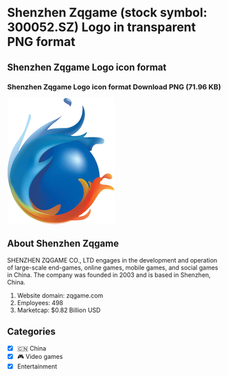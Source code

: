 # Shenzhen Zqgame (stock symbol: 300052.SZ) Logo in transparent PNG format

## Shenzhen Zqgame Logo icon format

### Shenzhen Zqgame Logo icon format Download PNG (71.96 KB)

![Shenzhen Zqgame Logo icon format Download PNG (71.96 KB)](/img/orig/300052.SZ-43b28aa6.png)

## About Shenzhen Zqgame

SHENZHEN ZQGAME CO., LTD engages in the development and operation of large-scale end-games, online games, mobile games, and social games in China. The company was founded in 2003 and is based in Shenzhen, China.

1. Website domain: zqgame.com
2. Employees: 498
3. Marketcap: $0.82 Billion USD


## Categories
- [x] 🇨🇳 China
- [x] 🎮 Video games
- [x] Entertainment
